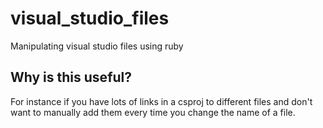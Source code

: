 visual_studio_files
===================

Manipulating visual studio files using ruby

## Why is this useful?

For instance if you have lots of links in a csproj to different files and don't want to manually add them every time you change the name of a file.
